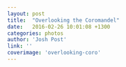 ```yaml
---
layout: post
title:  "Overlooking the Coromandel"
date:   2016-02-26 10:01:08 +1300
categories: photos
author: 'Josh Post'
link: ''
coverimage: 'overlooking-coro'
---
```


